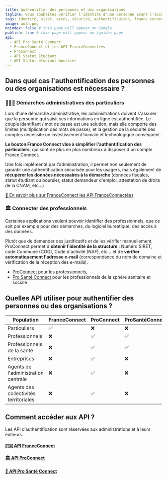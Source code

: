 ```yaml
---
title: Authentifier des personnes et des organisations
tagline: Vous souhaitez vérifier l'identité d'une personne avant l'accès à un service ou une démarche en ligne ? Vous souhaitez vérifier qu'une organisation est éligible pour un dispositif ? Découvrez les API dédiées à l'authentification.
tags: identité, siret, accès, sécurité, authentification, france connect, santé, pro, openid, territoire
image: auth.png
noindex: false # this page will appear on Google
publish: true # this page will appear on /guides page
api:
  - API Pro Santé Connect
  - FranceConnect et les API FranceConnectées
  - ProConnect
  - API Statut Etudiant
  - API Statut étudiant boursier
---
```


## Dans quel cas l'authentification des personnes ou des organisations est nécessaire ?

### 🙋🏽‍♀️ Démarches administratives des particuliers

Lors d'une démarche administrative, les administrations doivent s'assurer que la personne qui saisit ses informations en ligne est authentifiée.
Le couple identifiant / mot de passe est une solution, mais elle comporte des limites (multiplication des mots de passe), et la gestion de la sécurité des comptes nécessite un investissement humain et technologique conséquent.

**Le bouton France Connect vise à simplifier l'authentification des particuliers**, qui sont de plus en plus nombreux à disposer d'un compte France Connect.

Une fois implémenté par l'administration, il permet non seulement de garantir une authentification sécurisée pour les usagers, mais également de **récupérer les données nécessaires à la démarche** (données fiscales, statut étudiant ou boursier, statut demandeur d'emploi, attestation de droits de la CNAM, etc...)

[🔎 En savoir plus sur FranceConnect les API FranceConnectées](/les-api/franceconnect)

### 🏛️ Connecter des professionnels

Certaines applications veulent pouvoir identifier des professionnels, que ce soit par exemple pour des démarches, du logiciel bureatique, des accès à des données.

Plutôt que de demander des justificatifs et de les vérifier manuellement, ProConnect permet d'**obtenir l'identité de la structure** : Numéro SIRET, code Commune (COG), Code d'activité (NAF), etc... et de **vérifier automatiquement l'adresse e-mail** (correspondance du nom de domaine et vérification de la réception des e-mails).

- [ProConnect](/les-api/agent-connect) pour les professionnels,
- [Pro Santé Connect](/les-api/api-pro-sante-connect) pour les professionnels de la sphère sanitaire et sociale


## Quelles API utiliser pour authentifier des personnes ou des organisations ?

| Population                             | FranceConnect | ProConnect | ProSantéConnect |
|----------------------------------------|---------------|--------------|-----------------|
| Particuliers                           | ✅             | ❌           | ❌               |
| Professionnels                         | ❌             | ✅            | ✅               |
| Professionnels de la santé             | ❌             | ✅            | ✅               |
| Entreprises                            | ❌             | ✅            | ❌               |
| Agents de l'administration centrale    | ❌             | ✅            | ❌               |
| Agents des collectivités territoriales | ❌             | ✅            | ❌               |


## Comment accéder aux API ?

Les API d’authentification sont réservées aux administrations et à leurs éditeurs.

#### [🇫🇷 API FranceConnect](/les-api/franceconnect)

#### [🏛️ API ProConnect](/les-api/agent-connect)

#### [🏥 API Pro Santé Connect](/les-api/api-pro-sante-connect)
